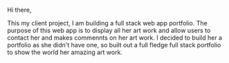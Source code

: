 Hi there,

This my client project, I am building a full stack web app portfolio. The purpose of this web app is to display all her art work and allow users to contact her and makes commennts on her art work. I decided to build her a portfolio as she didn't have one, so built out a full fledge full stack portfolio to show the world her amazing art work. 

